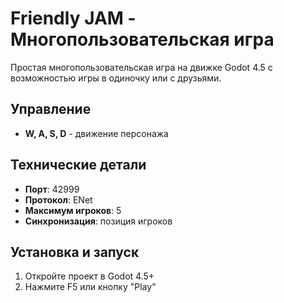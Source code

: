 
# Friendly JAM - Многопользовательская игра

Простая многопользовательская игра на движке Godot 4.5 с возможностью игры в одиночку или с друзьями.



## Управление

- **W, A, S, D** - движение персонажа


## Технические детали

- **Порт**: 42999
- **Протокол**: ENet
- **Максимум игроков**: 5
- **Синхронизация**: позиция игроков


## Установка и запуск

1. Откройте проект в Godot 4.5+
2. Нажмите F5 или кнопку "Play"

